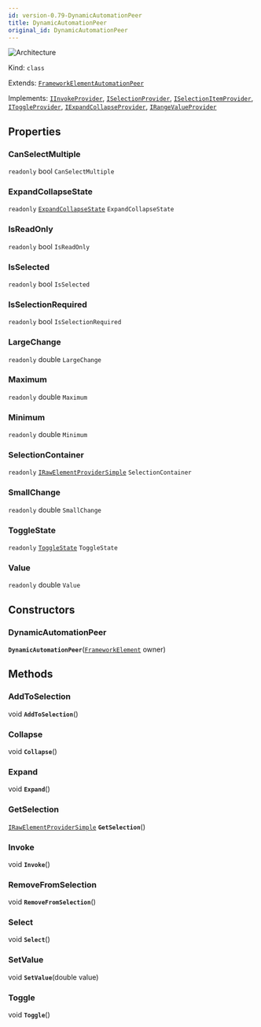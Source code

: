 ```yaml
---
id: version-0.79-DynamicAutomationPeer
title: DynamicAutomationPeer
original_id: DynamicAutomationPeer
---
```


![Architecture](https://img.shields.io/badge/architecture-old_only-yellow)

Kind: `class`

Extends: [`FrameworkElementAutomationPeer`](https://learn.microsoft.com/uwp/api/Windows.UI.Xaml.Automation.Peers.FrameworkElementAutomationPeer)

Implements: [`IInvokeProvider`](https://learn.microsoft.com/uwp/api/Windows.UI.Xaml.Automation.Provider.IInvokeProvider), [`ISelectionProvider`](https://learn.microsoft.com/uwp/api/Windows.UI.Xaml.Automation.Provider.ISelectionProvider), [`ISelectionItemProvider`](https://learn.microsoft.com/uwp/api/Windows.UI.Xaml.Automation.Provider.ISelectionItemProvider), [`IToggleProvider`](https://learn.microsoft.com/uwp/api/Windows.UI.Xaml.Automation.Provider.IToggleProvider), [`IExpandCollapseProvider`](https://learn.microsoft.com/uwp/api/Windows.UI.Xaml.Automation.Provider.IExpandCollapseProvider), [`IRangeValueProvider`](https://learn.microsoft.com/uwp/api/Windows.UI.Xaml.Automation.Provider.IRangeValueProvider)

## Properties
### CanSelectMultiple
`readonly`  bool `CanSelectMultiple`

### ExpandCollapseState
`readonly`  [`ExpandCollapseState`](https://learn.microsoft.com/uwp/api/Windows.UI.Xaml.Automation.ExpandCollapseState) `ExpandCollapseState`

### IsReadOnly
`readonly`  bool `IsReadOnly`

### IsSelected
`readonly`  bool `IsSelected`

### IsSelectionRequired
`readonly`  bool `IsSelectionRequired`

### LargeChange
`readonly`  double `LargeChange`

### Maximum
`readonly`  double `Maximum`

### Minimum
`readonly`  double `Minimum`

### SelectionContainer
`readonly`  [`IRawElementProviderSimple`](https://learn.microsoft.com/uwp/api/Windows.UI.Xaml.Automation.Provider.IRawElementProviderSimple) `SelectionContainer`

### SmallChange
`readonly`  double `SmallChange`

### ToggleState
`readonly`  [`ToggleState`](https://learn.microsoft.com/uwp/api/Windows.UI.Xaml.Automation.ToggleState) `ToggleState`

### Value
`readonly`  double `Value`

## Constructors
### DynamicAutomationPeer
 **`DynamicAutomationPeer`**([`FrameworkElement`](https://learn.microsoft.com/uwp/api/Windows.UI.Xaml.FrameworkElement) owner)

## Methods
### AddToSelection
void **`AddToSelection`**()

### Collapse
void **`Collapse`**()

### Expand
void **`Expand`**()

### GetSelection
[`IRawElementProviderSimple`](https://learn.microsoft.com/uwp/api/Windows.UI.Xaml.Automation.Provider.IRawElementProviderSimple) **`GetSelection`**()

### Invoke
void **`Invoke`**()

### RemoveFromSelection
void **`RemoveFromSelection`**()

### Select
void **`Select`**()

### SetValue
void **`SetValue`**(double value)

### Toggle
void **`Toggle`**()
